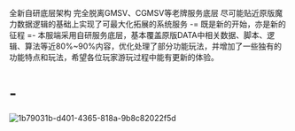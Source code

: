 全新自研底层架构
完全脱离GMSV、CGMSV等老牌服务底层
尽可能贴近原版魔力数据逻辑的基础上实现了可最大化拓展的系统服务
-= 既是新的开始，亦是新的征程 =-
本服端采用自研服务底层，基本覆盖原版DATA中相关数据、脚本、逻辑、算法等近80%~90%内容，优化处理了部分功能玩法，并增加了一些独有的功能特点和玩法，希望各位玩家游玩过程中能有更新的体验。
# -
![1b79031b-d401-4365-818a-9b8c82022f5d](https://github.com/user-attachments/assets/03add7ac-0c0b-43ca-92b6-8b4c90d0f2c7)
